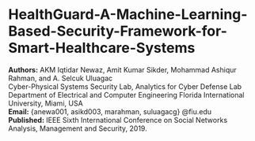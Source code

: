 # HealthGuard-A-Machine-Learning-Based-Security-Framework-for-Smart-Healthcare-Systems
**Authors:** AKM Iqtidar Newaz, Amit Kumar Sikder, Mohammad Ashiqur Rahman, and A. Selcuk Uluagac <br/>
Cyber-Physical Systems Security Lab, Analytics for Cyber Defense Lab <br/>
Department of Electrical and Computer Engineering Florida International University, Miami, USA </br> 
**Email:** {anewa001, asikd003, marahman, suluagacg} @fiu.edu <br/>
**Published:** IEEE Sixth International Conference on Social Networks Analysis, Management and Security, 2019. </br>

